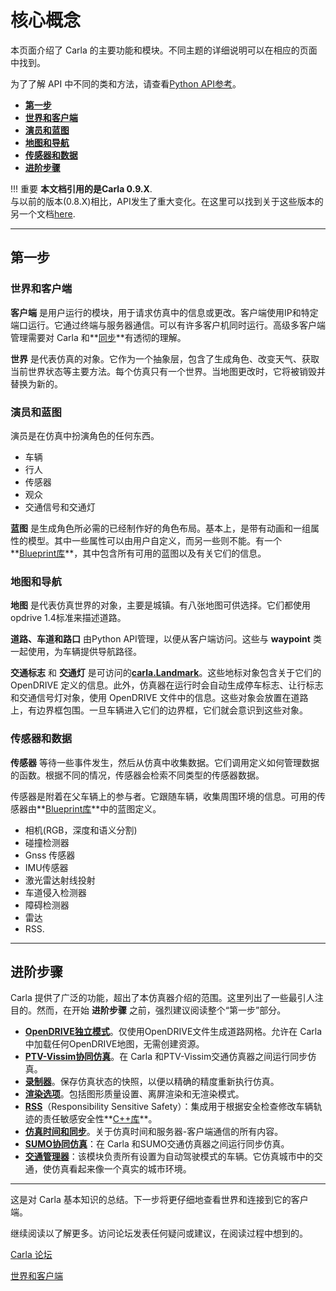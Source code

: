# 核心概念

本页面介绍了 Carla 的主要功能和模块。不同主题的详细说明可以在相应的页面中找到。

为了了解 API 中不同的类和方法，请查看[Python API参考](python_api.md)。

*   **[第一步](#first-steps)**
  *   **[世界和客户端](#1st-world-and-client)**
  *   **[演员和蓝图](#2nd-actors-and-blueprints)**
  *   **[地图和导航](#3rd-maps-and-navigation)**
  *   [**传感器和数据**](#4th-sensors-and-data)
  *   **[进阶步骤](#advanced-steps)**

!!! 重要
    **本文档引用的是Carla 0.9.X**. <br>
    与以前的版本(0.8.X)相比，API发生了重大变化。在这里可以找到关于这些版本的另一个文档[here](https://carla.readthedocs.io/en/stable/getting_started/). 

---
## 第一步

### 世界和客户端

__客户端__ 是用户运行的模块，用于请求仿真中的信息或更改。客户端使用IP和特定端口运行。它通过终端与服务器通信。可以有许多客户机同时运行。高级多客户端管理需要对 Carla 和**[同步](adv_synchrony_timestep.md)**有透彻的理解。

__世界__ 是代表仿真的对象。它作为一个抽象层，包含了生成角色、改变天气、获取当前世界状态等主要方法。每个仿真只有一个世界。当地图更改时，它将被销毁并替换为新的。 

### 演员和蓝图
演员是在仿真中扮演角色的任何东西。

*   车辆
*   行人
*   传感器
*   观众
*   交通信号和交通灯

__蓝图__ 是生成角色所必需的已经制作好的角色布局。基本上，是带有动画和一组属性的模型。其中一些属性可以由用户自定义，而另一些则不能。有一个**[Blueprint库](bp_library.md)**，其中包含所有可用的蓝图以及有关它们的信息。

### 地图和导航

__地图__ 是代表仿真世界的对象，主要是城镇。有八张地图可供选择。它们都使用opdrive 1.4标准来描述道路。

__道路、车道和路口__ 由Python API管理，以便从客户端访问。这些与 __waypoint__ 类一起使用，为车辆提供导航路径。

__交通标志__ 和 __交通灯__ 是可访问的[**carla.Landmark**](#python_api.md#carla.landmark)。这些地标对象包含关于它们的 OpenDRIVE 定义的信息。此外，仿真器在运行时会自动生成停车标志、让行标志和交通信号灯对象，使用 OpenDRIVE 文件中的信息。这些对象会放置在道路上，有边界框包围。一旦车辆进入它们的边界框，它们就会意识到这些对象。

### 传感器和数据

__传感器__ 等待一些事件发生，然后从仿真中收集数据。它们调用定义如何管理数据的函数。根据不同的情况，传感器会检索不同类型的传感器数据。

传感器是附着在父车辆上的参与者。它跟随车辆，收集周围环境的信息。可用的传感器由**[Blueprint库](bp_library.md)**中的蓝图定义。

*   相机(RGB，深度和语义分割)
*   碰撞检测器
*   Gnss 传感器
*   IMU传感器
*   激光雷达射线投射
*   车道侵入检测器
*   障碍检测器
*   雷达
*   RSS.  

---
## 进阶步骤  

Carla 提供了广泛的功能，超出了本仿真器介绍的范围。这里列出了一些最引人注目的。然而，在开始 __进阶步骤__ 之前，强烈建议阅读整个“第一步”部分。

*   **[OpenDRIVE独立模式](adv_opendrive.md)**。仅使用OpenDRIVE文件生成道路网格。允许在 Carla 中加载任何OpenDRIVE地图，无需创建资源。
*   **[PTV-Vissim协同仿真](adv_ptv.md)**。在 Carla 和PTV-Vissim交通仿真器之间运行同步仿真。
*   [**录制器**](adv_recorder.md)。保存仿真状态的快照，以便以精确的精度重新执行仿真。
*   **[渲染选项](adv_rendering_options.md)**。包括图形质量设置、离屏渲染和无渲染模式。
*   [**RSS**](adv_rss.md)（Responsibility Sensitive Safety）：集成用于根据安全检查修改车辆轨迹的责任敏感安全性**[C++库](https://github.com/intel/ad-rss-lib)**。
*   [**仿真时间和同步**](adv_synchrony_timestep.md)。关于仿真时间和服务器-客户端通信的所有内容。
*   **[SUMO协同仿真](adv_sumo.md)**：在 Carla 和SUMO交通仿真器之间运行同步仿真。
*   **[交通管理器](adv_traffic_manager.md)**：该模块负责所有设置为自动驾驶模式的车辆。它仿真城市中的交通，使仿真看起来像一个真实的城市环境。

---
这是对 Carla 基本知识的总结。下一步将更仔细地查看世界和连接到它的客户端。

继续阅读以了解更多。访问论坛发表任何疑问或建议，在阅读过程中想到的。 

<div text-align: center>
<div class="build-buttons">
<p>
<a href="https://github.com/carla-simulator/carla/discussions/" target="_blank" class="btn btn-neutral" title="CARLA forum">
Carla 论坛</a>
</p>
</div>
<div class="build-buttons">
<p>
<a href="../core_world" target="_blank" class="btn btn-neutral" title="1st. World and client">
世界和客户端</a>
</p>
</div>
</div>
